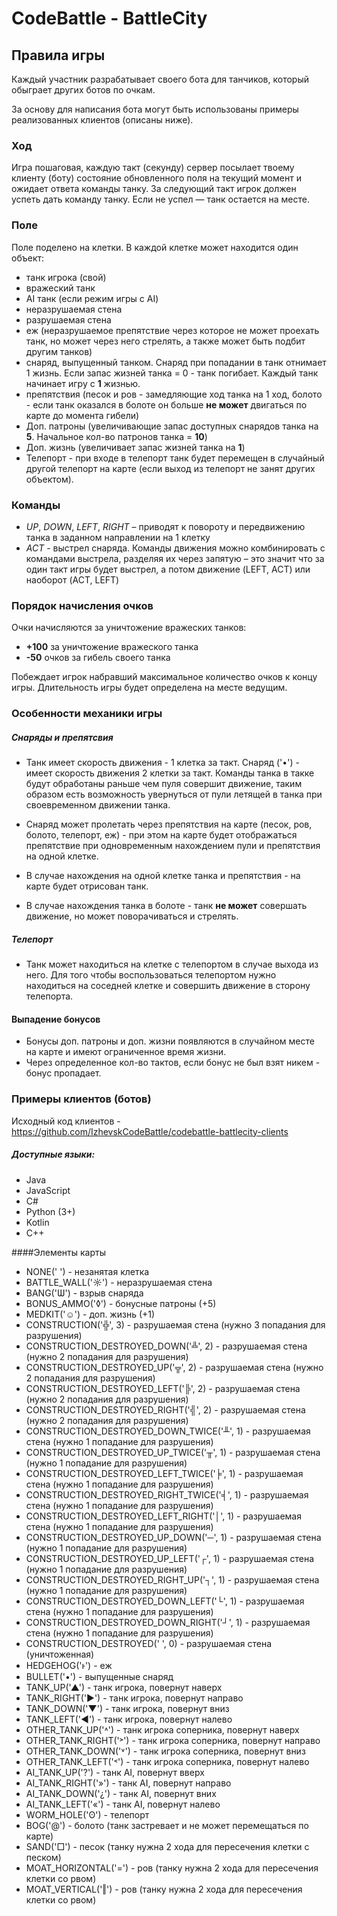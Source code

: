 # CodeBattle - BattleCity
## Правила игры

Каждый участник разрабатывает своего бота для танчиков, который обыграет других ботов по очкам. 

За основу для написания бота могут быть использованы примеры реализованных клиентов (описаны ниже).

### Ход
Игра пошаговая, каждую такт (секунду) сервер посылает твоему клиенту (боту) состояние обновленного поля на текущий момент и ожидает ответа команды танку. 
За следующий такт игрок должен успеть дать команду танку. 
Если не успел — танк остается на месте.

### Поле
Поле поделено на клетки. В каждой клетке может находится один объект: 
- танк игрока (свой)
- вражеский танк
- AI танк (если режим игры с AI) 
- неразрушаемая стена
- разрушаемая стена 
- еж (неразрушаемое препятствие через которое не может проехать танк, 
но может через него стрелять, а также может быть подбит другим танков)
- снаряд, выпущенный танком. Снаряд при попадании в танк отнимает 1 жизнь. 
Если запас жизней танка = 0 - танк погибает. Каждый танк начинает игру с **1** жизнью. 
- препятствия (песок и ров - замедляющие ход танка на 1 ход, 
болото - если танк оказался в болоте он больше **не может** двигаться по карте до момента гибели)
- Доп. патроны (увеличивающие запас доступных снарядов танка на **5**. 
Начальное кол-во патронов танка = **10**)
- Доп. жизнь (увеличивает запас жизней танка на **1**)
- Телепорт - при входе в телепорт танк будет перемещен в случайный другой телепорт на карте 
(если выход из телепорт не занят других объектом). 


### Команды 
- *UP*, *DOWN*, *LEFT*, *RIGHT* – приводят к повороту и передвижению танка в заданном направлении на 1 клетку
- *ACT* - выстрел снаряда. Команды движения можно комбинировать с командами выстрела, разделяя их через запятую – это значит что за один такт игры будет выстрел, а потом движение (LEFT, ACT) или наоборот (ACT, LEFT)

### Порядок начисления очков
Очки начисляются за уничтожение вражеских танков: 
- **+100** за уничтожение вражеского танка
- **-50** очков за гибель своего танка

Побеждает игрок набравший максимальное количество очков к концу игры. Длительность игры будет определена на месте ведущим.

### Особенности механики игры

##### Снаряды и препятсвия
- Танк имеет скорость движения - 1 клетка за такт. Снаряд ('•') - имеет скорость движения 2 клетки за такт. 
Команды танка в такке будут обработаны раньше чем пуля совершит движение, таким образом есть возможность увернуться
от пули летящей в танка при своевременном движении танка.

- Снаряд может пролетать через препятствия на карте (песок, ров, болото, телепорт, еж) - 
при этом на карте будет отображаться препятствие при одновременным нахождением пули и препятствия на одной клетке.
- В случае нахождения на одной клетке танка и препятствия - на карте будет отрисован танк.
- В случае нахождения танка в болоте - танк **не может** совершать движение, но может поворачиваться и стрелять.

##### Телепорт
- Танк может находиться на клетке с телепортом
в случае выхода из него. Для того чтобы воспользоваться телепортом нужно находиться на соседней клетке
и совершить движение в сторону телепорта.

#### Выпадение бонусов
- Бонусы доп. патроны и доп. жизни появляются в случайном месте на карте и имеют ограниченное время жизни.
- Через определенное кол-во тактов, если бонус не был взят никем - бонус пропадает.

### Примеры клиентов (ботов)
Исходный код клиентов - https://github.com/IzhevskCodeBattle/codebattle-battlecity-clients

##### Доступные языки: 
- Java 
- JavaScript
- C#
- Python (3+)
- Kotlin
- C++ 

####Элементы карты
- NONE(' ') - незанятая клетка
- BATTLE_WALL('☼') - неразрушаемая стена
- BANG('Ѡ') - взрыв снаряда
- BONUS_AMMO('◊') - бонусные патроны (+5)
- MEDKIT('☺') - доп. жизнь (+1)
- CONSTRUCTION('╬', 3) - разрушаемая стена (нужно 3 попадания для разрушения)
- CONSTRUCTION_DESTROYED_DOWN('╩', 2) - разрушаемая стена (нужно 2 попадания для разрушения)
- CONSTRUCTION_DESTROYED_UP('╦', 2) - разрушаемая стена (нужно 2 попадания для разрушения)
- CONSTRUCTION_DESTROYED_LEFT('╠', 2) - разрушаемая стена (нужно 2 попадания для разрушения)
- CONSTRUCTION_DESTROYED_RIGHT('╣', 2) - разрушаемая стена (нужно 2 попадания для разрушения)
- CONSTRUCTION_DESTROYED_DOWN_TWICE('╨', 1) - разрушаемая стена (нужно 1 попадание для разрушения)
- CONSTRUCTION_DESTROYED_UP_TWICE('╥', 1) - разрушаемая стена (нужно 1 попадание для разрушения)
- CONSTRUCTION_DESTROYED_LEFT_TWICE('╞', 1) - разрушаемая стена (нужно 1 попадание для разрушения)
- CONSTRUCTION_DESTROYED_RIGHT_TWICE('╡', 1) - разрушаемая стена (нужно 1 попадание для разрушения)
- CONSTRUCTION_DESTROYED_LEFT_RIGHT('│', 1) - разрушаемая стена (нужно 1 попадание для разрушения)
- CONSTRUCTION_DESTROYED_UP_DOWN('─', 1) - разрушаемая стена (нужно 1 попадание для разрушения)
- CONSTRUCTION_DESTROYED_UP_LEFT('┌', 1) - разрушаемая стена (нужно 1 попадание для разрушения)
- CONSTRUCTION_DESTROYED_RIGHT_UP('┐', 1) - разрушаемая стена (нужно 1 попадание для разрушения)
- CONSTRUCTION_DESTROYED_DOWN_LEFT('└', 1) - разрушаемая стена (нужно 1 попадание для разрушения)
- CONSTRUCTION_DESTROYED_DOWN_RIGHT('┘', 1) - разрушаемая стена (нужно 1 попадание для разрушения)
- CONSTRUCTION_DESTROYED(' ', 0) - разрушаемая стена (уничтоженная)
- HEDGEHOG('ͱ') - еж
- BULLET('•') - выпущенные снаряд
- TANK_UP('▲') - танк игрока, повернут наверх 
- TANK_RIGHT('►') - танк игрока, повернут направо 
- TANK_DOWN('▼') - танк игрока, повернут вниз
- TANK_LEFT('◄') - танк игрока, повернут налево
- OTHER_TANK_UP('˄') - танк игрока соперника, повернут наверх 
- OTHER_TANK_RIGHT('˃') - танк игрока соперника, повернут направо 
- OTHER_TANK_DOWN('˅') - танк игрока соперника, повернут вниз
- OTHER_TANK_LEFT('˂') - танк игрока соперника, повернут налево
- AI_TANK_UP('?') - танк AI, повернут вверх
- AI_TANK_RIGHT('»') - танк AI, повернут направо
- AI_TANK_DOWN('¿') - танк AI, повернут вних
- AI_TANK_LEFT('«') - танк AI, повернут налево
- WORM_HOLE('ʘ') - телепорт
- BOG('@') - болото (танк застревает и не может перемещаться по карте)
- SAND('□') - песок (танку нужна 2 хода для пересечения клетки с песком)
- MOAT_HORIZONTAL('=') - ров (танку нужна 2 хода для пересечения клетки со рвом)
- MOAT_VERTICAL('‖') - ров (танку нужна 2 хода для пересечения клетки со рвом)

